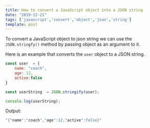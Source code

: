 ```yaml
---
title: How to convert a JavaScript object into a JSON string
date: "2019-12-21"
tags: ['javascript','convert','object','json','string']
template: post
---
```


To convert a JavaScript object to json string we can use the `JSON.stringfy()` method by passing object as an argument to it.

Here is an example that converts the `user` object to a JSON string.

```js
const user  = {
    name: "coach",
    age: 12,
    active:false
}

const userString  = JSON.stringify(user);

console.log(userString);
```

Output:

```js
"{"name":"coach","age":12,"active":false}"
```
